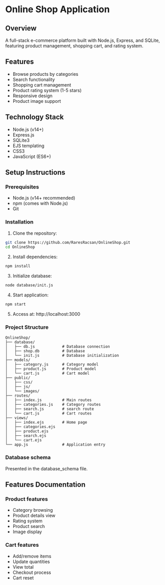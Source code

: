 # Online Shop Application

## Overview
A full-stack e-commerce platform built with Node.js, Express, and SQLite, featuring product management, shopping cart, and rating system.

## Features
- Browse products by categories
- Search functionality
- Shopping cart management
- Product rating system (1-5 stars)
- Responsive design
- Product image support

## Technology Stack
- Node.js (v14+)
- Express.js
- SQLite3
- EJS templating
- CSS3
- JavaScript (ES6+)

## Setup Instructions

### Prerequisites
- Node.js (v14+ recommended)
- npm (comes with Node.js)
- Git

### Installation
1. Clone the repository:
```bash
git clone https://github.com/RaresRacsan/OnlineShop.git
cd OnlineShop
```
2. Install dependencies:
```bash
npm install
```
3. Initialize database:
```bash
node database/init.js
```
4. Start application:
```bash
npm start
```
5. Access at: http://localhost:3000

### Project Structure
```
OnlineShop/
├── database/
│   ├── db.js            # Database connection
│   ├── shop.db          # Database
│   └── init.js          # Database initialization
├── models/
│   ├── category.js      # Category model
│   ├── product.js       # Product model
│   └── cart.js          # Cart model
├── public/
│   ├── css/
│   ├── js/
│   └── images/
├── routes/
│   ├── index.js         # Main routes
│   ├── categories.js    # Category routes
│   ├── search.js        # search route
│   └── cart.js          # Cart routes
├── views/
│   ├── index.ejs        # Home page
│   ├── categories.ejs
│   ├── product.ejs
│   ├── search.ejs
│   └── cart.ejs
└── app.js               # Application entry
```

### Database schema
Presented in the database_schema file.

## Features Documentation

### Product features
- Category browsing
- Product details view
- Rating system
- Product search
- Image display

### Cart features
- Add/remove items
- Update quantities
- View total
- Checkout process
- Cart reset
